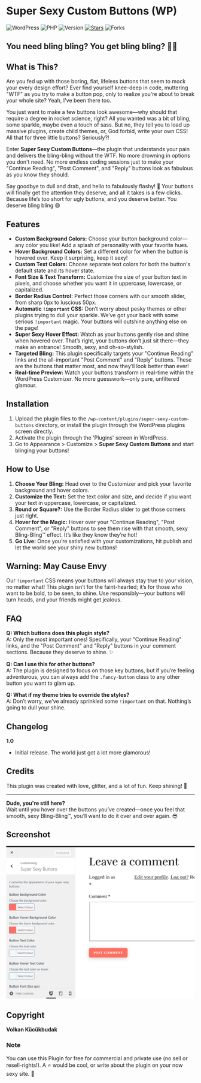 
# Super Sexy Custom Buttons (WP)
![WordPress](https://img.shields.io/badge/WordPress-Compatible-blue.svg)
![PHP](https://img.shields.io/badge/php-%23777BB4.svg?&logo=php&logoColor=white)
![Version](https://img.shields.io/badge/version-1.0-orange.svg)
[![Stars](https://img.shields.io/github/stars/VolkanSah/Super-Sexy-Custom-Buttons)](https://github.com/VolkanSah/Super-Sexy-Custom-Buttons/) 
![Forks](https://img.shields.io/github/forks/VolkanSah/Super-Sexy-Custom-Buttons)

## You need bling bling? You get bling bling? 💎✨




## What is This?

Are you fed up with those boring, flat, lifeless buttons that seem to mock your every design effort? Ever find yourself knee-deep in code, muttering "WTF" as you try to make a button pop, only to realize you're about to break your whole site? Yeah, I've been there too.

You just want to make a few buttons look awesome—why should that require a degree in rocket science, right? All you wanted was a bit of bling, some sparkle, maybe even a touch of sass. But no, they tell you to load up massive plugins, create child themes, or, God forbid, write your own CSS! All that for three little buttons? Seriously?!

Enter **Super Sexy Custom Buttons**—the plugin that understands your pain and delivers the bling-bling without the WTF. No more drowning in options you don't need. No more endless coding sessions just to make your "Continue Reading", "Post Comment", and "Reply" buttons look as fabulous as you know they should.

Say goodbye to dull and drab, and hello to fabulously flashy! 💅 Your buttons will finally get the attention they deserve, and all it takes is a few clicks. Because life’s too short for ugly buttons, and you deserve better. You deserve bling bling 😄


## Features

- **Custom Background Colors:** Choose your button background color—any color you like! Add a splash of personality with your favorite hues.
- **Hover Background Colors:** Set a different color for when the button is hovered over. Keep it surprising, keep it sexy!
- **Custom Text Colors:** Choose separate text colors for both the button's default state and its hover state.
- **Font Size & Text Transform:** Customize the size of your button text in pixels, and choose whether you want it in uppercase, lowercase, or capitalized.
- **Border Radius Control:** Perfect those corners with our smooth slider, from sharp 0px to luscious 50px.
- **Automatic `!important` CSS:** Don’t worry about pesky themes or other plugins trying to dull your sparkle. We’ve got your back with some serious `!important` magic. Your buttons will outshine anything else on the page!
- **Super Sexy Hover Effect:** Watch as your buttons gently rise and shine when hovered over. That’s right, your buttons don’t just sit there—they make an entrance! Smooth, sexy, and oh-so-stylish.
- **Targeted Bling:** This plugin specifically targets your "Continue Reading" links and the all-important "Post Comment" and "Reply" buttons. These are the buttons that matter most, and now they’ll look better than ever!
- **Real-time Preview:** Watch your buttons transform in real-time within the WordPress Customizer. No more guesswork—only pure, unfiltered glamour.

## Installation

1. Upload the plugin files to the `/wp-content/plugins/super-sexy-custom-buttons` directory, or install the plugin through the WordPress plugins screen directly.
2. Activate the plugin through the 'Plugins' screen in WordPress.
3. Go to Appearance > Customize > **Super Sexy Custom Buttons** and start blinging your buttons!

## How to Use

1. **Choose Your Bling:** Head over to the Customizer and pick your favorite background and hover colors.
2. **Customize the Text:** Set the text color and size, and decide if you want your text in uppercase, lowercase, or capitalized.
3. **Round or Square?:** Use the Border Radius slider to get those corners just right.
4. **Hover for the Magic:** Hover over your "Continue Reading", "Post Comment", or "Reply" buttons to see them rise with that smooth, sexy Bling-Bling™ effect. It’s like they know they’re hot!
5. **Go Live:** Once you’re satisfied with your customizations, hit publish and let the world see your shiny new buttons!

## Warning: May Cause Envy

Our `!important` CSS means your buttons will always stay true to your vision, no matter what! This plugin isn’t for the faint-hearted; it’s for those who want to be bold, to be seen, to shine. Use responsibly—your buttons will turn heads, and your friends might get jealous.

## FAQ

**Q: Which buttons does this plugin style?**  
A: Only the most important ones! Specifically, your "Continue Reading" links, and the "Post Comment" and "Reply" buttons in your comment sections. Because they deserve to shine. ✨

**Q: Can I use this for other buttons?**  
A: The plugin is designed to focus on those key buttons, but if you’re feeling adventurous, you can always add the `.fancy-button` class to any other button you want to glam up.

**Q: What if my theme tries to override the styles?**  
A: Don’t worry, we’ve already sprinkled some `!important` on that. Nothing’s going to dull your shine.

## Changelog

**1.0**
- Initial release. The world just got a lot more glamorous!

## Credits

This plugin was created with love, glitter, and a lot of fun. Keep shining! 💖

---

**Dude, you're still here?**  
Wait until you hover over the buttons you’ve created—once you feel that smooth, sexy Bling-Bling™, you’ll want to do it over and over again. 😎

## Screenshot
![Screenshot](screenshot_0.png)

## Copyright 
**Volkan Kücükbudak**

### Note
You can use this Plugin for free for commercial and private use (no sell or resell-rights!). A :star: would be cool, or write about the plugin on your now sexy site. 💖
